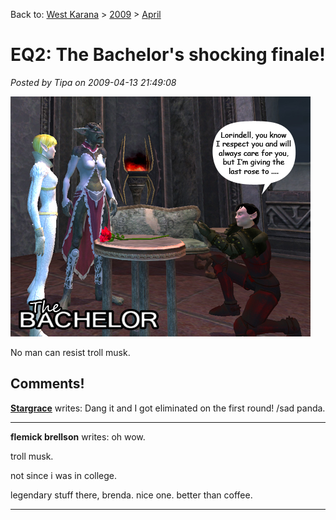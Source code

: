 Back to: [West Karana](/posts/westkarana.md) > [2009](/posts/2009/westkarana.md) > [April](./westkarana.md)
# EQ2: The Bachelor's shocking finale!

*Posted by Tipa on 2009-04-13 21:49:08*

![bachelor1](../../../uploads/2009/04/bachelor1.jpg "bachelor1")

No man can resist troll musk.

## Comments!

**[Stargrace](http://www.mmoquests.com)** writes: Dang it and I got eliminated on the first round! 
/sad panda.

---

**flemick brellson** writes: oh wow.

troll musk.

not since i was in college.

legendary stuff there, brenda. nice one. better than coffee.

---

